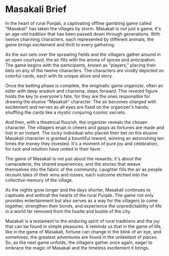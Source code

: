 # Masakali Brief
In the heart of rural Punjab, a captivating offline gambling game called "Masakali" has taken the villages by storm. Masakali is not just a game; it's an age-old tradition that has been passed down through generations. With twelve charming characters, each represented by different animals, the game brings excitement and thrill to every gathering.

As the sun sets over the sprawling fields and the villagers gather around in an open courtyard, the air fills with the aroma of spices and anticipation. The game begins with the participants, known as "players," placing their bets on any of the twelve characters. The characters are vividly depicted on colorful cards, each with its unique allure and story.

Once the betting phase is complete, the enigmatic game organizer, often an elder with deep wisdom and charisma, steps forward. This revered figure holds the key to everyone's fate, for they are the ones responsible for drawing the elusive "Masakali" character. The air becomes charged with excitement and nerves as all eyes are fixed on the organizer's hands, shuffling the cards like a mystic conjuring cosmic secrets.

And then, with a theatrical flourish, the organizer reveals the chosen character. The villagers erupt in cheers and gasps as fortunes are made and lost in an instant. The lucky individual who placed their bet on the elusive Masakali character is granted a bountiful reward, winning an astonishing ten times the money they invested. It's a moment of pure joy and celebration, for luck and intuition have united in their favor.

The game of Masakali is not just about the rewards; it's about the camaraderie, the shared experiences, and the stories that weave themselves into the fabric of the community. Laughter fills the air as people recount tales of their wins and losses, each outcome etched into the collective memory of the village.

As the nights grow longer and the days shorter, Masakali continues to captivate and enthrall the hearts of the rural Punjab. The game not only provides entertainment but also serves as a way for the villagers to come together, strengthen their bonds, and experience the unpredictability of life in a world far removed from the hustle and bustle of the city.

Masakali is a testament to the enduring spirit of rural traditions and the joy that can be found in simple pleasures. It reminds us that in the game of life, like in the game of Masakali, fortune can change in the blink of an eye, and sometimes, the greatest adventures are found in the unlikeliest of places. So, as the next game unfolds, the villagers gather once again, eager to embrace the magic of Masakali and the timeless excitement it brings.

